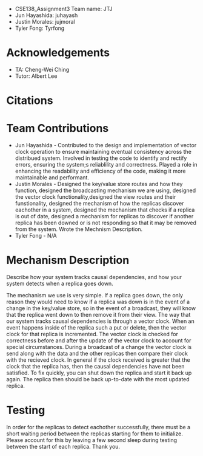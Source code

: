 - CSE138_Assignment3
  Team name: JTJ
- Jun Hayashida: juhayash
- Justin Morales: jujmoral
- Tyler Fong: Tyrfong

Acknowledgements
================
* TA: Cheng-Wei Ching
* Tutor: Albert Lee

Citations
=========


Team Contributions
==================
* Jun Hayashida - Contributed to the design and implementation of vector clock operation to ensure maintaining eventual consistency across the distribued system. Involved in testing the code to identify and rectify errors, ensuring the system;s reliablility and correctness. Played a role in enhancing the readability and efficiency of the code, making it more maintainable and performant.
* Justin Morales - Designed the key/value store routes and how they function, designed the broadcasting mechanism we are using, designed
 the vector clock functionality,designed the view routes and their funstionality, designed the mechanism of how the replicas discover
 eachother in a system, designed the mechanism that checks if a replica is out of date, designed a mechanism for replicas to discover
 if another replica has been downed or is not responding so that it may be removed from the system. Wrote the Mechnism Description.
* Tyler Fong - N/A

Mechanism Description
==================
Describe how your system tracks causal dependencies, and how your system detects when a replica goes down.

The mechanism we use is very simple. If a replica goes down, the only reason they would need to know if a replica was down is in the event 
of a change in the key/value store, so in the event of a broadcast, they will know that the replica went down to then remove it from their 
view. The way that our system tracks causal dependencies is through a vector clock. When an event happens inside of the replica such a put 
or delete, then the vector clock for that replica is incremented. The vector clock is checked for correctness before and after the update 
of the vector clock to account for special circumstances. During a broadcast of a change the vector clock is send along with the data and 
the other replicas then compare their clock with the recieved clock. In general if the clock received is greater that the clock that the 
replica has, then the causal dependencies have not been satisfied. To fix quickly, you can shut down the replica and start it back up again. 
The replica then should be back up-to-date with the most updated replica.



Testing
==================
In order for the replicas to detect eachother successfully, there must be a short waiting period between the replicas starting for them to 
initialize. Please account for this by leaving a few second sleep during testing between the start of each replica. Thank you.
